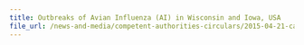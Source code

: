 ```yaml
---
title: Outbreaks of Avian Influenza (AI) in Wisconsin and Iowa, USA 
file_url: /news-and-media/competent-authorities-circulars/2015-04-21-ca.pdf
---
```

